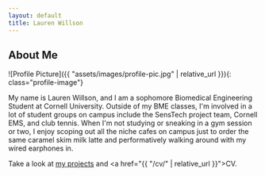 ```yaml
---
layout: default
title: Lauren Willson
---
```


## About Me


![Profile Picture]({{ "assets/images/profile-pic.jpg" | relative_url }}){: class="profile-image"}

 
My name is Lauren Willson, and I am a sophomore Biomedical Engineering Student at Cornell University. Outside of my BME classes, I'm involved in a lot of student groups on campus include the SensTech project team, Cornell EMS, and club tennis. When I'm not studying or sneaking in a gym session or two, I enjoy scoping out all the niche cafes on campus just to order the same caramel skim milk latte and performatively walking around with my wired earphones in.

Take a look at [my projects](pages/projects.md)</a> and <a href="{{ "/cv/" | relative_url }}">CV</a>.
